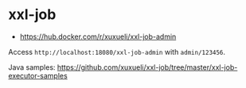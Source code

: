 # xxl-job
- https://hub.docker.com/r/xuxueli/xxl-job-admin

Access `http://localhost:18080/xxl-job-admin` with `admin/123456`.

Java samples: https://github.com/xuxueli/xxl-job/tree/master/xxl-job-executor-samples
